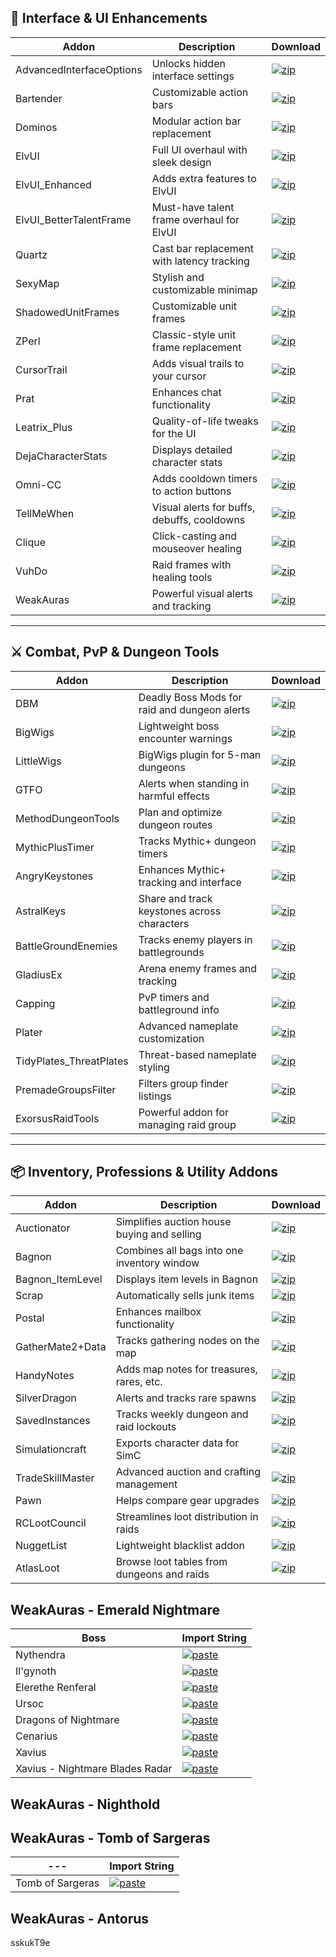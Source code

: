 ## 🧩 Interface & UI Enhancements

| Addon | Description | Download |
|-------|-------------|----------|
| AdvancedInterfaceOptions | Unlocks hidden interface settings | [![zip](https://img.shields.io/badge/download-zip-blue)](https://github.com/dopalone/Addons-7.3.5/raw/main/Addons/AdvancedInterfaceOptions.zip) |
| Bartender | Customizable action bars | [![zip](https://img.shields.io/badge/download-zip-blue)](https://github.com/dopalone/Addons-7.3.5/raw/main/Addons/Bartender.zip) |
| Dominos | Modular action bar replacement | [![zip](https://img.shields.io/badge/download-zip-blue)](https://github.com/dopalone/Addons-7.3.5/raw/main/Addons/Dominos.zip) |
| ElvUI | Full UI overhaul with sleek design | [![zip](https://img.shields.io/badge/download-zip-blue)](https://github.com/dopalone/Addons-7.3.5/raw/main/Addons/ElvUI.zip) |
| ElvUI_Enhanced | Adds extra features to ElvUI | [![zip](https://img.shields.io/badge/download-zip-blue)](https://github.com/dopalone/Addons-7.3.5/raw/main/Addons/ElvUI_Enhanced.zip) |
| ElvUI_BetterTalentFrame | Must-have talent frame overhaul for ElvUI | [![zip](https://img.shields.io/badge/download-zip-blue)](https://github.com/dopalone/Addons-7.3.5/raw/main/Addons/ElvUI_BetterTalentFrame.zip) |
| Quartz | Cast bar replacement with latency tracking | [![zip](https://img.shields.io/badge/download-zip-blue)](https://github.com/dopalone/Addons-7.3.5/raw/main/Addons/Quartz.zip) |
| SexyMap | Stylish and customizable minimap | [![zip](https://img.shields.io/badge/download-zip-blue)](https://github.com/dopalone/Addons-7.3.5/raw/main/Addons/SexyMap.zip) |
| ShadowedUnitFrames | Customizable unit frames | [![zip](https://img.shields.io/badge/download-zip-blue)](https://github.com/dopalone/Addons-7.3.5/raw/main/Addons/ShadowedUnitFrames.zip) |
| ZPerl | Classic-style unit frame replacement | [![zip](https://img.shields.io/badge/download-zip-blue)](https://github.com/dopalone/Addons-7.3.5/raw/main/Addons/ZPerl.zip) |
| CursorTrail | Adds visual trails to your cursor | [![zip](https://img.shields.io/badge/download-zip-blue)](https://github.com/dopalone/Addons-7.3.5/raw/main/Addons/CursorTrail.zip) |
| Prat | Enhances chat functionality | [![zip](https://img.shields.io/badge/download-zip-blue)](https://github.com/dopalone/Addons-7.3.5/raw/main/Addons/Prat.zip) |
| Leatrix_Plus | Quality-of-life tweaks for the UI | [![zip](https://img.shields.io/badge/download-zip-blue)](https://github.com/dopalone/Addons-7.3.5/raw/main/Addons/Leatrix_Plus.zip) |
| DejaCharacterStats | Displays detailed character stats | [![zip](https://img.shields.io/badge/download-zip-blue)](https://github.com/dopalone/Addons-7.3.5/raw/main/Addons/DejaCharacterStats.zip) |
| Omni-CC | Adds cooldown timers to action buttons | [![zip](https://img.shields.io/badge/download-zip-blue)](https://github.com/dopalone/Addons-7.3.5/raw/main/Addons/Omni-CC.zip) |
| TellMeWhen | Visual alerts for buffs, debuffs, cooldowns | [![zip](https://img.shields.io/badge/download-zip-blue)](https://github.com/dopalone/Addons-7.3.5/raw/main/Addons/TellMeWhen.zip) |
| Clique | Click-casting and mouseover healing | [![zip](https://img.shields.io/badge/download-zip-blue)](https://github.com/dopalone/Addons-7.3.5/raw/main/Addons/Clique.zip) |
| VuhDo | Raid frames with healing tools | [![zip](https://img.shields.io/badge/download-zip-blue)](https://github.com/dopalone/Addons-7.3.5/raw/main/Addons/VuhDo.zip) |
| WeakAuras | Powerful visual alerts and tracking | [![zip](https://img.shields.io/badge/download-zip-blue)](https://github.com/dopalone/Addons-7.3.5/raw/main/Addons/WeakAuras.zip) |


---

## ⚔️ Combat, PvP & Dungeon Tools

| Addon | Description | Download |
|-------|-------------|----------|
| DBM | Deadly Boss Mods for raid and dungeon alerts | [![zip](https://img.shields.io/badge/download-zip-blue)](https://github.com/dopalone/Addons-7.3.5/raw/main/Addons/DBM.zip) |
| BigWigs | Lightweight boss encounter warnings | [![zip](https://img.shields.io/badge/download-zip-blue)](https://github.com/dopalone/Addons-7.3.5/raw/main/Addons/BigWigs.zip) |
| LittleWigs | BigWigs plugin for 5-man dungeons | [![zip](https://img.shields.io/badge/download-zip-blue)](https://github.com/dopalone/Addons-7.3.5/raw/main/Addons/LittleWigs.zip) |
| GTFO | Alerts when standing in harmful effects | [![zip](https://img.shields.io/badge/download-zip-blue)](https://github.com/dopalone/Addons-7.3.5/raw/main/Addons/GTFO.zip) |
| MethodDungeonTools | Plan and optimize dungeon routes | [![zip](https://img.shields.io/badge/download-zip-blue)](https://github.com/dopalone/Addons-7.3.5/raw/main/Addons/MethodDungeonTools.zip) |
| MythicPlusTimer | Tracks Mythic+ dungeon timers | [![zip](https://img.shields.io/badge/download-zip-blue)](https://github.com/dopalone/Addons-7.3.5/raw/main/Addons/MythicPlusTimer.zip) |
| AngryKeystones | Enhances Mythic+ tracking and interface | [![zip](https://img.shields.io/badge/download-zip-blue)](https://github.com/dopalone/Addons-7.3.5/raw/main/Addons/AngryKeystones.zip) |
| AstralKeys | Share and track keystones across characters | [![zip](https://img.shields.io/badge/download-zip-blue)](https://github.com/dopalone/Addons-7.3.5/raw/main/Addons/AstralKeys.zip) |
| BattleGroundEnemies | Tracks enemy players in battlegrounds | [![zip](https://img.shields.io/badge/download-zip-blue)](https://github.com/dopalone/Addons-7.3.5/raw/main/Addons/BattleGroundEnemies.zip) |
| GladiusEx | Arena enemy frames and tracking | [![zip](https://img.shields.io/badge/download-zip-blue)](https://github.com/dopalone/Addons-7.3.5/raw/main/Addons/GladiusEx.zip) |
| Capping | PvP timers and battleground info | [![zip](https://img.shields.io/badge/download-zip-blue)](https://github.com/dopalone/Addons-7.3.5/raw/main/Addons/Capping.zip) |
| Plater | Advanced nameplate customization | [![zip](https://img.shields.io/badge/download-zip-blue)](https://github.com/dopalone/Addons-7.3.5/raw/main/Addons/Plater.zip) |
| TidyPlates_ThreatPlates | Threat-based nameplate styling | [![zip](https://img.shields.io/badge/download-zip-blue)](https://github.com/dopalone/Addons-7.3.5/raw/main/Addons/TidyPlates_ThreatPlates.zip) |
| PremadeGroupsFilter | Filters group finder listings | [![zip](https://img.shields.io/badge/download-zip-blue)](https://github.com/dopalone/Addons-7.3.5/raw/main/Addons/PremadeGroupsFilter.zip) |
| ExorsusRaidTools | Powerful addon for managing raid group | [![zip](https://img.shields.io/badge/download-zip-blue)](https://github.com/dopalone/Addons-7.3.5/raw/main/Addons/ExRT3910.zip) |

---

## 📦 Inventory, Professions & Utility Addons

| Addon | Description | Download |
|-------|-------------|----------|
| Auctionator | Simplifies auction house buying and selling | [![zip](https://img.shields.io/badge/download-zip-blue)](https://github.com/dopalone/Addons-7.3.5/raw/main/Addons/Auctionator.zip) |
| Bagnon | Combines all bags into one inventory window | [![zip](https://img.shields.io/badge/download-zip-blue)](https://github.com/dopalone/Addons-7.3.5/raw/main/Addons/Bagnon.zip) |
| Bagnon_ItemLevel | Displays item levels in Bagnon | [![zip](https://img.shields.io/badge/download-zip-blue)](https://github.com/dopalone/Addons-7.3.5/raw/main/Addons/Bagnon_ItemLevel.zip) |
| Scrap | Automatically sells junk items | [![zip](https://img.shields.io/badge/download-zip-blue)](https://github.com/dopalone/Addons-7.3.5/raw/main/Addons/Scrap.zip) |
| Postal | Enhances mailbox functionality | [![zip](https://img.shields.io/badge/download-zip-blue)](https://github.com/dopalone/Addons-7.3.5/raw/main/Addons/Postal.zip) |
| GatherMate2+Data | Tracks gathering nodes on the map | [![zip](https://img.shields.io/badge/download-zip-blue)](https://github.com/dopalone/Addons-7.3.5/raw/main/Addons/GatherMate2+Data.zip) |
| HandyNotes | Adds map notes for treasures, rares, etc. | [![zip](https://img.shields.io/badge/download-zip-blue)](https://github.com/dopalone/Addons-7.3.5/raw/main/Addons/HandyNotes.zip) |
| SilverDragon | Alerts and tracks rare spawns | [![zip](https://img.shields.io/badge/download-zip-blue)](https://github.com/dopalone/Addons-7.3.5/raw/main/Addons/SilverDragon.zip) |
| SavedInstances | Tracks weekly dungeon and raid lockouts | [![zip](https://img.shields.io/badge/download-zip-blue)](https://github.com/dopalone/Addons-7.3.5/raw/main/Addons/SavedInstances.zip) |
| Simulationcraft | Exports character data for SimC | [![zip](https://img.shields.io/badge/download-zip-blue)](https://github.com/dopalone/Addons-7.3.5/raw/main/Addons/Simulationcraft.zip) |
| TradeSkillMaster | Advanced auction and crafting management | [![zip](https://img.shields.io/badge/download-zip-blue)](https://github.com/dopalone/Addons-7.3.5/raw/main/Addons/TradeSkillMaster.zip) |
| Pawn | Helps compare gear upgrades | [![zip](https://img.shields.io/badge/download-zip-blue)](https://github.com/dopalone/Addons-7.3.5/raw/main/Addons/Pawn.zip) |
| RCLootCouncil | Streamlines loot distribution in raids | [![zip](https://img.shields.io/badge/download-zip-blue)](https://github.com/dopalone/Addons-7.3.5/raw/main/Addons/RCLootCouncil.zip) |
| NuggetList | Lightweight blacklist addon | [![zip](https://img.shields.io/badge/download-zip-blue)](https://github.com/dopalone/Addons-7.3.5/raw/main/Addons/NuggetList.zip) |
| AtlasLoot | Browse loot tables from dungeons and raids | [![zip](https://img.shields.io/badge/download-zip-blue)](https://github.com/dopalone/Addons-7.3.5/raw/main/Addons/AtlasLoot.zip) |

## WeakAuras - Emerald Nightmare

| Boss       | Import String |
|------------|---------------|
| Nythendra  | [![paste](https://img.shields.io/badge/-Pastebin-blue?logo=pastebin&logoColor=white)](https://pastebin.com/hvEcmq2G) |
| Il'gynoth  | [![paste](https://img.shields.io/badge/-Pastebin-blue?logo=pastebin&logoColor=white)](https://pastebin.com/G1N1uG89) |
| Elerethe Renferal  | [![paste](https://img.shields.io/badge/-Pastebin-blue?logo=pastebin&logoColor=white)](https://pastebin.com/GFHu2Eie) |
| Ursoc  | [![paste](https://img.shields.io/badge/-Pastebin-blue?logo=pastebin&logoColor=white)](https://pastebin.com/UjaJGWBb) |
| Dragons of Nightmare  | [![paste](https://img.shields.io/badge/-Pastebin-blue?logo=pastebin&logoColor=white)](https://pastebin.com/YXHzj5S4) |
| Cenarius  | [![paste](https://img.shields.io/badge/-Pastebin-blue?logo=pastebin&logoColor=white)](https://pastebin.com/pWPZQCX0) |
| Xavius  | [![paste](https://img.shields.io/badge/-Pastebin-blue?logo=pastebin&logoColor=white)](https://pastebin.com/YmtZbZ0g) |
| Xavius - Nightmare Blades Radar  | [![paste](https://img.shields.io/badge/-Pastebin-blue?logo=pastebin&logoColor=white)](https://pastebin.com/92hrTNVU) |


## WeakAuras - Nighthold


## WeakAuras - Tomb of Sargeras
| ---     | Import String |
|------------|---------------|
| Tomb of Sargeras  | [![paste](https://img.shields.io/badge/-Pastebin-blue?logo=pastebin&logoColor=white)](https://pastebin.com/sskukT9e) |

## WeakAuras - Antorus
sskukT9e


